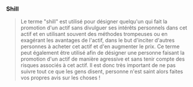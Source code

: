 ### Shill

> Le terme "shill" est utilisé pour désigner quelqu'un qui fait la promotion d'un actif sans divulguer ses intérêts personnels dans cet actif et en utilisant souvent des méthodes trompeuses ou en exagérant les avantages de l'actif, dans le but d'inciter d'autres personnes à acheter cet actif et d'en augmenter le prix. Ce terme peut également être utilisé afin de désigner une personne faisant la promotion d'un actif de manière agressive et sans tenir compte des risques associés à cet actif. Il est donc très important de ne pas suivre tout ce que les gens disent, personne n'est saint alors faites vos propres avis sur les choses ! 
